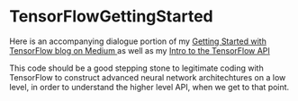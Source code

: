 # TensorFlowGettingStarted
Here is an accompanying dialogue portion of my <a href=https://medium.com/@TimWroge/getting-started-with-tensorflow-introduction-to-neural-networks-7ba9eeefc47f>Getting Started with TensorFlow blog on Medium </a> as well as my <a href=https://medium.com/@TimWroge/getting-started-with-tensorflow-basics-of-the-tensorflow-api-1cc2dbdb5db8>Intro to the TensorFlow API</a>


This code should be a good stepping stone to legitimate coding with TensorFlow to construct advanced neural network architechtures on a low level, in order to understand the higher level API, when we get to that point. 


